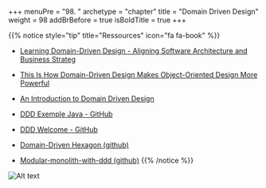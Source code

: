 +++
menuPre = "98. "
archetype = "chapter"
title = "Domain Driven Design"
weight = 98
addBrBefore = true
isBoldTitle = true
+++

{{% notice style="tip" title="Ressources" icon="fa fa-book" %}}

- [Learning Domain-Driven Design - Aligning Software Architecture and Business Strateg ](https://www.oreilly.com/library/view/learning-domain-driven-design/9781098100124/)
- [This Is How Domain-Driven Design Makes Object-Oriented Design More Powerful](https://youtu.be/W2OobtTQo9Y)
- [An Introduction to Domain Driven Design](https://www.methodsandtools.com/archive/archive.php?id=97)
- [DDD Exemple Java - GitHub](https://github.com/ddd-by-examples/library)
- [DDD Welcome - GitHub](https://github.com/ddd-crew/welcome-to-ddd)

- [Domain-Driven Hexagon (github)](https://github.com/Sairyss/domain-driven-hexagon?tab=readme-ov-file#application-services)
- [Modular-monolith-with-ddd (github)](https://github.com/kgrzybek/modular-monolith-with-ddd)
  {{% /notice %}}

![Alt text](images/map.png)
